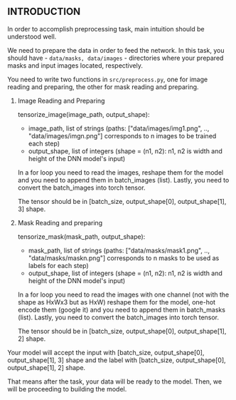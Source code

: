 ## INTRODUCTION

In order to accomplish preprocessing task, main intuition should be understood well.

We need to prepare the data in order to feed the network. In this task, you should have - `data/masks, data/images` - directories where your prepared masks and input images located, respectively.

You need to write two functions in `src/preprocess.py`, one for image reading and preparing, the other for mask reading and preparing.

1. Image Reading and Preparing

    tensorize_image(image_path, output_shape):

    - image_path, list of strings (paths: ["data/images/img1.png", .., "data/images/imgn.png"] corresponds to n images to be trained each step)
    - output_shape, list of integers (shape = (n1, n2): n1, n2 is width and height of the DNN model's input)

    In a for loop you need to read the images, reshape them for the model and you need to append them in batch_images (list). Lastly, you need to convert the batch_images into torch tensor.

    The tensor should be in [batch_size, output_shape[0], output_shape[1], 3] shape.


2. Mask Reading and preparing

    tensorize_mask(mask_path, output_shape):
    
    - mask_path, list of strings (paths: ["data/masks/mask1.png", .., "data/masks/maskn.png"] corresponds to n masks to be used as labels for each step)
    - output_shape, list of integers (shape = (n1, n2): n1, n2 is width and height of the DNN model's input)

    In a for loop you need to read the images with one channel (not with the shape as HxWx3 but as HxW) reshape them for the model, one-hot encode them (google it) and you need to append them in batch_masks (list). Lastly, you need to convert the batch_images into torch tensor.

    The tensor should be in [batch_size, output_shape[0], output_shape[1], 2] shape.

Your model will accept the input with [batch_size, output_shape[0], output_shape[1], 3] shape and the label with [batch_size, output_shape[0], output_shape[1], 2] shape. 

That means after the task, your data will be ready to the model. Then, we will be proceeding to building the model.
